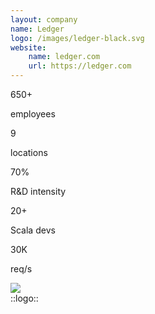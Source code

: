 ```yaml
---
layout: company
name: Ledger
logo: /images/ledger-black.svg
website:
    name: ledger.com
    url: https://ledger.com
---
```


<div class="grid grid-cols-3 gap-2 w-full">
    <div class="flex-col cornered align-center text-center">
        <span class="text-6xl font-600 accent">650+</span>
        <p class="!m-0">
            employees
        </p>
    </div>
    <div class="flex-col cornered align-center text-center">
        <span class="text-6xl font-600 accent pb-0"> 9 </span>
        <p class="!m-0">
            locations
        </p>
    </div>
    <div class="flex-col cornered align-center text-center">
        <span class="text-6xl font-600 accent">70%</span>
        <p class="!m-0">
            R&D intensity
        </p>
    </div>
    <div class="flex-col cornered align-center text-center">
        <span class="text-6xl font-600 accent">20+</span>
        <p class="!m-0">
            Scala devs
        </p>
    </div>
    <div class="flex-col cornered align-center text-center">
        <span class="text-6xl font-600 accent">30K</span>
        <p class="!m-0">req/s</p>
    </div>
    <div class="flex-col align-center text-center" v-click>
        <img src="/images/join-us.png" class="brightness-90 h-150px w-auto"/>
    </div>
</div>
::logo::
<LightOrDark>
    <template #light>
        <img src="/images/ledger-light.svg" width="250" class="mt-5">
    </template>
    <template #dark>
        <img src="/images/ledger-dark.svg" width="250" class="mt-8">
    </template>
</LightOrDark>

<!--
In Ledger we're more than 650 employees

all around the world (France, UK, US, Singapore, Switzerland)

mainly in research & development.

[CLICK]

And we have a lot of open positions


-->
